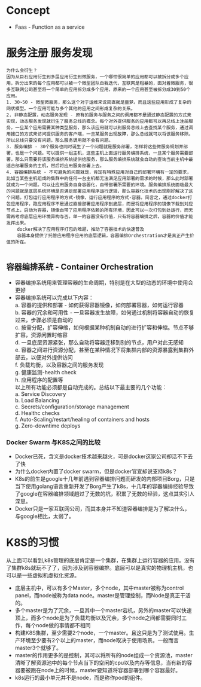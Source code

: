 # Concept
* Faas - Function as a service

# 服务注册 服务发现
```
为什么会衍生？
因为从巨石应用衍生到多层应用衍生到微服务，一个哪怕很简单的应用都可以被拆分成多个应用，拆分出来的每个应用都可以被一个微型团队自我迭代，互联网是粗暴的，面对着微服务，很多互联网公司甚至将一个简单的应用拆分成多个应用，原来的一个应用甚至被拆分成30到50个应用。
1. 30~50 - 微型微服务，那么这个对于运维来说简直就是噩梦。而且这些应用形成了复杂的网状模型。一个应用可能与多个其他的应用之间形成复杂的关系。
2. 非静态配置，动态服务发现 - 原有的服务与服务之间的调用都不是通过静态配置的方式来实现，动态服务发现就衍生了服务总线的概念。每个对外提供服务的应用都可以再总线上注册服务，一旦某个应用需要某种类型服务，那么该应用就可以到服务总线上去查找某个服务，通过调用接口的方式来访问提供服务的客户端，一旦某服务出现故障，那么总线就可以将该服务移除。所以总线只要没有问题，那么服务调用就不会有问题。
3. 服务编排 - 30个服务也同时诞生了一个问题就是服务部署，怎样将这些微服务规划并部署，也是一个问题。可以提供一组主机，这些主机上面运行服务编排系统，一旦某个服务需要部署，那么只需要将该服务编排系统提供给服务，那么服务编排系统就会自动的查询当前主机中最适合部署服务的主机，然后将应用服务部署上去。
4. 容器编排系统 - 不可避免的问题就是，肯定有特殊应用对自己的部署环境有一定的要求，比如当某些主机组成的集群中的任何一台主机都无法满足应用部署的需求的时候，那么此时部署就成为一个问题。可以让应用服务自身容器化，自带部署所需要的环境。服务编排系统面临最大的问题就是底层系统环境是否满足部署应用程序运行逻辑，那么容器化技术的出现刚好解决了这个问题。打包运行应用程序的方式-镜像，运行应用程序的方式-容器。简言之，通过docker打包应用程序，跑应用程序不是通过直接部署应用程序到底层，而是将应用程序的镜像下载到对应节点上，启动为容器，镜像自带了应用程序依赖的所有环境，因此可以一次打包到处运行，而无需再考虑底层应用环境异构与否。单一的容器没有价值，只有将容器编排之后，容器的价值才能发挥出来。
    docker解决了应用程序打包的难题，推动了容器技术的快速普及
    容器本身提供了托管应用程序应用的底层逻辑，容器编排Orchestration才是真正产生价值的所在。


```

## 容器编排系统 - Container Orchestration
* 容器编排系统用来管理容器的生命周期，特别是在大型的动态的环境中使用会更好
* 容器编排系统可以完成以下内容：<br>
    a. 容器的提供和部署 - 如何获得容器镜像，如何部署容器，如何运行容器<br>
    b. 容器的冗余和可用性 - 一旦容器发生故障，如何通过机制将容器自动的恢复过来，步骤必须是自动的<br>
    c. 按需分配，扩容伸缩，如何根据某种机制自动的进行扩容和伸缩。节点不够扩容，资源闲置时缩容<br>
    d. 一旦底层资源紧张，那么自动将容器迁移到别的节点，用户对此无感知<br>
    e. 容器之间进行资源分配，甚至在某种情况下将集群内部的资源暴露到集群外部去，以便对外提供访问<br>
    f. 负载均衡，以及容器之间的服务发现<br>
    g. 健康监测-health check<br>
    h. 应用程序的配置等<br>
以上所有功能必须都是自动完成的。总结以下最主要的几个功能：<br>
    a. Service Discovery<br>
    b. Load Balancing<br>
    c. Secrets/configuration/storage management<br>
    d. Healthc checks<br>
    f. Auto-Scaling/restart/healing of containers and hosts<br>
    g. Zero-downtime deploys<br>

### Docker Swarm 与K8S之间的比较
* Docker已死，含义是docker技术越来越火，可是docker这家公司却活不下去了快
* 为什么docker内置了docker swarm，但是docker官宣却说支持k8s？
* K8s的前生是google十几年前遇到容器编排问题而研发的内部项目Borg，只是当下使用golang语言重新开发了Borg产生了k8s，十几年的容器编排经验导致了google在容器编排领域趟过了无数的坑，积累了无数的经验，这点其实引人深思。
* Docker只是一家互联网公司，而其本身并不知道容器编排是为了解决什么，与google相比，太弱了。


# K8S的习惯
从上面可以看到,k8s管理的底层肯定是一个集群，在集群上运行容器的应用。没有了集群k8s就玩不了了，因为涉及到容器编排。底层可以是真实的物理机主机，也可以是一些虚拟机虚拟化资源。
* 底层主机中，可以有多个Master，多个node，其中master被称为control panel，而node被称为data node。master是管理控制，而Node是真正干活的。
* 多个master是为了冗余，一旦其中一个master宕机，另外的master可以快速顶上，而多个node是为了负载均衡以及冗余，多个node之间都需要同时工作，每个node做的事情都不相同
* 构建K8S集群，至少需要2个node，一个master。且这只是为了测试使用。生产环境至少要有2个以上的master，而node取决于使用场景。一般而言master3个就够了。
* master的作用更多的是控制，其可以将所有的node组成一个资源池，master清晰了解资源池中的每个节点当下的空闲的cpu以及内存等信息，当有新的容器要被跑在node上的时候，master要知道将容器部署到哪个容器最好。
* k8s运行的最小单元并不是node，而是称作pod的组件。

